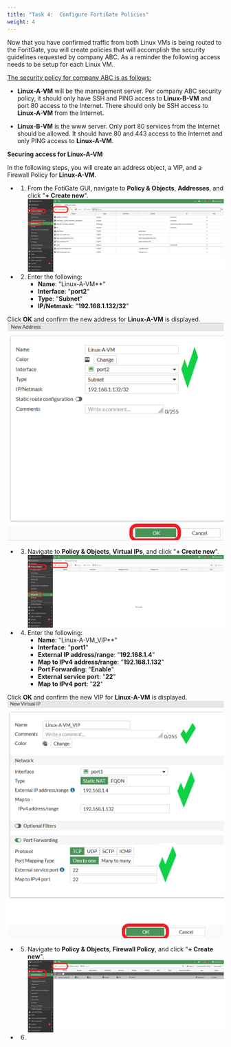 ```yaml
---
title: "Task 4:  Configure FortiGate Policies"
weight: 4
---
```






Now that you have confirmed traffic from both Linux VMs is being routed to the ForitGate, you will create policies that will accomplish the security guidelines requested by company ABC.
As a reminder the following access needs to be setup for each Linux VM.

<ins>The security policy for company ABC is as follows:</ins>
- **Linux-A-VM** will be the management server.  Per company ABC security policy, it should only have SSH and PING access to **Linux-B-VM** and port 80 access to the Internet.  There should only be SSH access to **Linux-A-VM** from the Internet.

- **Linux-B-VM** is the www server.  Only port 80 services from the Internet should be allowed.  It should have 80 and 443 access to the Internet and only PING access to **Linux-A-VM**.

**Securing access for **Linux-A-VM****

In the following steps, you will create an address object, a VIP, and a Firewall Policy for **Linux-A-VM**.

- 1. From the FotiGate GUI, navigate to **Policy & Objects**, **Addresses**, and click "**+ Create new**".  
![](../Images/4-4-Azure-fgt-policy-1.PNG)

- 2. Enter the following:
        - **Name**:  "Linux-A-VM**"
        - **Interface**:  "**port2**"
        - **Type**:  "**Subnet**"
        - **IP/Netmask**:  "**192.168.1.132/32**"

Click **OK** and confirm the new address for **Linux-A-VM** is displayed.
![](../Images/4-4-Azure-fgt-policy-2.PNG)

- 3. Navigate to **Policy & Objects**, **Virtual IPs**, and click "**+ Create new**".  
![](../Images/4-4-Azure-fgt-policy-3.PNG)

- 4. Enter the following:
        - **Name**:  "Linux-A-VM_VIP**"
        - **Interface**:  "**port1**"
        - **External IP address/range**:  "**192.168.1.4**"
        - **Map to IPv4 address/range**:  "**192.168.1.132**"
        - **Port Forwarding**:  "**Enable**"
        - **External service port**:  "**22**"
        - **Map to IPv4 port**: "**22**"

Click **OK** and confirm the new VIP for **Linux-A-VM** is displayed.
![](../Images/4-4-Azure-fgt-policy-4.PNG)

- 5. Navigate to **Policy & Objects**, **Firewall Policy**, and click "**+ Create new**".
![](../Images/4-4-Azure-fgt-policy-5.PNG)

- 6. 